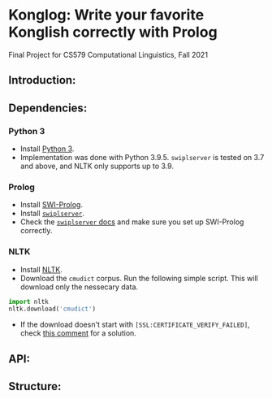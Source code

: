 # Konglog: Write your favorite Konglish correctly with Prolog

Final Project for CS579 Computational Linguistics, Fall 2021

## Introduction:
<!-- TODO -->

## Dependencies:

### Python 3
* Install [Python 3](https://www.python.org/downloads/).
* Implementation was done with Python 3.9.5. `swiplserver` is tested on 3.7 and above, and NLTK only supports up to 3.9.

### Prolog

* Install [SWI-Prolog](https://www.swi-prolog.org/Download.html).
* Install [`swiplserver`](https://github.com/SWI-Prolog/packages-mqi/tree/master/python).
* Check the [`swiplserver` docs](https://www.swi-prolog.org/packages/mqi/prologmqi.html) and make sure you set up SWI-Prolog correctly.

### NLTK

* Install [NLTK](https://www.nltk.org/install.html).
* Download the `cmudict` corpus. Run the following simple script. This will download only the nessecary data.

```python
import nltk
nltk.download('cmudict')
```
* If the download doesn't start with `[SSL:CERTIFICATE_VERIFY_FAILED]`, check [this comment](https://github.com/gunthercox/ChatterBot/issues/930#issuecomment-322111087) for a solution.

## API:
<!-- TODO -->

## Structure:
<!-- TODO -->
